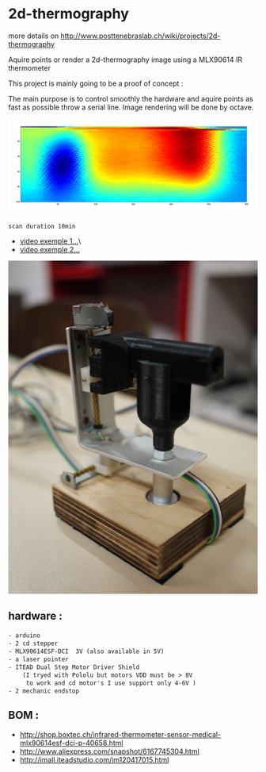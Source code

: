 2d-thermography
===============

more details on http://www.posttenebraslab.ch/wiki/projects/2d-thermography

Aquire points or render a 2d-thermography image  using a MLX90614 IR thermometer

This project is mainly going to be a proof of concept :

The main purpose is to control smoothly the hardware and aquire
points as fast as possible throw a serial line. Image rendering
will be done by octave.

![ScreenShot](media/source_mesure.png)

    scan duration 10min
 * [video exemple 1...](http://youtu.be/MxMDqLkLDO0)\\
 * [video exemple 2...](http://youtu.be/shVt-1LP7H4)

![ScreenShot](media/2d-thermography-harware_4.jpg )


hardware :
--

    - arduino
    - 2 cd stepper
    - MLX90614ESF-DCI  3V (also available in 5V)
    - a laser pointer
    - ITEAD Dual Step Motor Driver Shield
        (I tryed with Pololu but motors VDD must be > 8V
         to work and cd motor's I use support only 4-6V )
    - 2 mechanic endstop



BOM :
--

* http://shop.boxtec.ch/infrared-thermometer-sensor-medical-mlx90614esf-dci-p-40658.html
* http://www.aliexpress.com/snapshot/6167745304.html
* http://imall.iteadstudio.com/im120417015.html


